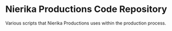 # Nierika Productions Code Repository

Various scripts that Nierika Productions uses within the production process.
